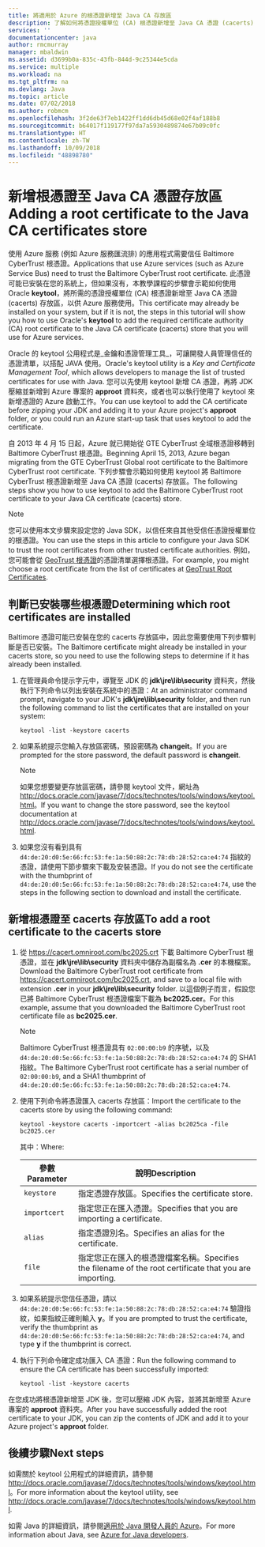 ```yaml
---
title: 將適用於 Azure 的根憑證新增至 Java CA 存放區
description: 了解如何將憑證授權單位 (CA) 根憑證新增至 Java CA 憑證 (cacerts) 存放區，以供 Microsoft Azure 使用。
services: ''
documentationcenter: java
author: rmcmurray
manager: mbaldwin
ms.assetid: d3699b0a-835c-43fb-844d-9c25344e5cda
ms.service: multiple
ms.workload: na
ms.tgt_pltfrm: na
ms.devlang: Java
ms.topic: article
ms.date: 07/02/2018
ms.author: robmcm
ms.openlocfilehash: 3f2de63f7eb1422ff1dd6db45d68e02f4af188b8
ms.sourcegitcommit: b64017f119177f97da7a5930489874e67b09c0fc
ms.translationtype: HT
ms.contentlocale: zh-TW
ms.lasthandoff: 10/09/2018
ms.locfileid: "48898780"
---
```

# <a name="adding-a-root-certificate-to-the-java-ca-certificates-store"></a><span data-ttu-id="6c8ab-103">新增根憑證至 Java CA 憑證存放區</span><span class="sxs-lookup"><span data-stu-id="6c8ab-103">Adding a root certificate to the Java CA certificates store</span></span>

<span data-ttu-id="6c8ab-104">使用 Azure 服務 (例如 Azure 服務匯流排) 的應用程式需要信任 Baltimore CyberTrust 根憑證。</span><span class="sxs-lookup"><span data-stu-id="6c8ab-104">Applications that use Azure services (such as Azure Service Bus) need to trust the Baltimore CyberTrust root certificate.</span></span> <span data-ttu-id="6c8ab-105">此憑證可能已安裝在您的系統上，但如果沒有，本教學課程的步驟會示範如何使用 Oracle **keytool**，將所需的憑證授權單位 (CA) 根憑證新增至 Java CA 憑證 (cacerts) 存放區，以供 Azure 服務使用。</span><span class="sxs-lookup"><span data-stu-id="6c8ab-105">This certificate may already be installed on your system, but if it is not, the steps in this tutorial will show you how to use Oracle's **keytool** to add the required certificate authority (CA) root certificate to the Java CA certificate (cacerts) store that you will use for Azure services.</span></span>

<span data-ttu-id="6c8ab-106">Oracle 的 keytool 公用程式是_金鑰和憑證管理工具_，可讓開發人員管理信任的憑證清單，以搭配 JAVA 使用。</span><span class="sxs-lookup"><span data-stu-id="6c8ab-106">Oracle's keytool utility is a _Key and Certificate Management Tool_, which allows developers to manage the list of trusted certificates for use with Java.</span></span> <span data-ttu-id="6c8ab-107">您可以先使用 keytool 新增 CA 憑證，再將 JDK 壓縮並新增到 Azure 專案的 **approot** 資料夾，或者也可以執行使用了 keytool 來新增憑證的 Azure 啟動工作。</span><span class="sxs-lookup"><span data-stu-id="6c8ab-107">You can use keytool to add the CA certificate before zipping your JDK and adding it to your Azure project's **approot** folder, or you could run an Azure start-up task that uses keytool to add the certificate.</span></span>

<span data-ttu-id="6c8ab-108">自 2013 年 4 月 15 日起，Azure 就已開始從 GTE CyberTrust 全域根憑證移轉到 Baltimore CyberTrust 根憑證。</span><span class="sxs-lookup"><span data-stu-id="6c8ab-108">Beginning April 15, 2013, Azure began migrating from the GTE CyberTrust Global root certificate to the Baltimore CyberTrust root certificate.</span></span> <span data-ttu-id="6c8ab-109">下列步驟會示範如何使用 keytool 將 Baltimore CyberTrust 根憑證新增至 Java CA 憑證 (cacerts) 存放區。</span><span class="sxs-lookup"><span data-stu-id="6c8ab-109">The following steps show you how to use keytool to add the Baltimore CyberTrust root certificate to your Java CA certificate (cacerts) store.</span></span>

> [!NOTE]
> 
> <span data-ttu-id="6c8ab-110">您可以使用本文步驟來設定您的 Java SDK，以信任來自其他受信任憑證授權單位的根憑證。</span><span class="sxs-lookup"><span data-stu-id="6c8ab-110">You can use the steps in this article to configure your Java SDK to trust the root certificates from other trusted certificate authorities.</span></span> <span data-ttu-id="6c8ab-111">例如，您可能會從 [GeoTrust 根憑證](http://www.geotrust.com/resources/root-certificates/)的憑證清單選擇根憑證。</span><span class="sxs-lookup"><span data-stu-id="6c8ab-111">For example, you might choose a root certificate from the list of certificates at [GeoTrust Root Certificates](http://www.geotrust.com/resources/root-certificates/).</span></span>
> 

## <a name="determining-which-root-certificates-are-installed"></a><span data-ttu-id="6c8ab-112">判斷已安裝哪些根憑證</span><span class="sxs-lookup"><span data-stu-id="6c8ab-112">Determining which root certificates are installed</span></span>

<span data-ttu-id="6c8ab-113">Baltimore 憑證可能已安裝在您的 cacerts 存放區中，因此您需要使用下列步驟判斷是否已安裝。</span><span class="sxs-lookup"><span data-stu-id="6c8ab-113">The Baltimore certificate might already be installed in your cacerts store, so you need to use the following steps to determine if it has already been installed.</span></span>

1. <span data-ttu-id="6c8ab-114">在管理員命令提示字元中，導覽至 JDK 的 **jdk\jre\lib\security** 資料夾，然後執行下列命令以列出安裝在系統中的憑證：</span><span class="sxs-lookup"><span data-stu-id="6c8ab-114">At an administrator command prompt, navigate to your JDK's **jdk\jre\lib\security** folder, and then run the following command to list the certificates that are installed on your system:</span></span>

   ```shell
   keytool -list -keystore cacerts
   ```

1. <span data-ttu-id="6c8ab-115">如果系統提示您輸入存放區密碼，預設密碼為 **changeit**。</span><span class="sxs-lookup"><span data-stu-id="6c8ab-115">If you are prompted for the store password, the default password is **changeit**.</span></span>

   > [!NOTE]
   > 
   > <span data-ttu-id="6c8ab-116">如果您想要變更存放區密碼，請參閱 keytool 文件，網址為 <http://docs.oracle.com/javase/7/docs/technotes/tools/windows/keytool.html>。</span><span class="sxs-lookup"><span data-stu-id="6c8ab-116">If you want to change the store password, see the keytool documentation at <http://docs.oracle.com/javase/7/docs/technotes/tools/windows/keytool.html>.</span></span>
   > 

1. <span data-ttu-id="6c8ab-117">如果您沒有看到具有 `d4:de:20:d0:5e:66:fc:53:fe:1a:50:88:2c:78:db:28:52:ca:e4:74` 指紋的憑證，請使用下節步驟來下載及安裝憑證。</span><span class="sxs-lookup"><span data-stu-id="6c8ab-117">If you do not see the certificate with the thumbprint of `d4:de:20:d0:5e:66:fc:53:fe:1a:50:88:2c:78:db:28:52:ca:e4:74`, use the steps in the following section to download and install the certificate.</span></span>

## <a name="to-add-a-root-certificate-to-the-cacerts-store"></a><span data-ttu-id="6c8ab-118">新增根憑證至 cacerts 存放區</span><span class="sxs-lookup"><span data-stu-id="6c8ab-118">To add a root certificate to the cacerts store</span></span>

1. <span data-ttu-id="6c8ab-119">從 <https://cacert.omniroot.com/bc2025.crt> 下載 Baltimore CyberTrust 根憑證，並在 **jdk\jre\lib\security** 資料夾中儲存為副檔名為 **.cer** 的本機檔案。</span><span class="sxs-lookup"><span data-stu-id="6c8ab-119">Download the Baltimore CyberTrust root certificate from <https://cacert.omniroot.com/bc2025.crt>, and save to a local file with extension **.cer** in your **jdk\jre\lib\security** folder.</span></span> <span data-ttu-id="6c8ab-120">以這個例子而言，假設您已將 Baltimore CyberTrust 根憑證檔案下載為 **bc2025.cer**。</span><span class="sxs-lookup"><span data-stu-id="6c8ab-120">For this example, assume that you downloaded the Baltimore CyberTrust root certificate file as **bc2025.cer**.</span></span>

   > [!NOTE]
   > 
   > <span data-ttu-id="6c8ab-121">Baltimore CyberTrust 根憑證具有 `02:00:00:b9` 的序號，以及 `d4:de:20:d0:5e:66:fc:53:fe:1a:50:88:2c:78:db:28:52:ca:e4:74` 的 SHA1 指紋。</span><span class="sxs-lookup"><span data-stu-id="6c8ab-121">The Baltimore CyberTrust root certificate has a serial number of `02:00:00:b9`, and a SHA1 thumbprint of `d4:de:20:d0:5e:66:fc:53:fe:1a:50:88:2c:78:db:28:52:ca:e4:74`.</span></span>
   > 

2. <span data-ttu-id="6c8ab-122">使用下列命令將憑證匯入 cacerts 存放區：</span><span class="sxs-lookup"><span data-stu-id="6c8ab-122">Import the certificate to the cacerts store by using the following command:</span></span>

   ```shell
   keytool -keystore cacerts -importcert -alias bc2025ca -file bc2025.cer
   ```
   <span data-ttu-id="6c8ab-123">其中：</span><span class="sxs-lookup"><span data-stu-id="6c8ab-123">Where:</span></span>

   |  <span data-ttu-id="6c8ab-124">參數</span><span class="sxs-lookup"><span data-stu-id="6c8ab-124">Parameter</span></span>   |                              <span data-ttu-id="6c8ab-125">說明</span><span class="sxs-lookup"><span data-stu-id="6c8ab-125">Description</span></span>                               |
   |--------------|------------------------------------------------------------------------|
   | `keystore`   | <span data-ttu-id="6c8ab-126">指定憑證存放區。</span><span class="sxs-lookup"><span data-stu-id="6c8ab-126">Specifies the certificate store.</span></span>                                       |
   | `importcert` | <span data-ttu-id="6c8ab-127">指定您正在匯入憑證。</span><span class="sxs-lookup"><span data-stu-id="6c8ab-127">Specifies that you are importing a certificate.</span></span>                        |
   | `alias`      | <span data-ttu-id="6c8ab-128">指定憑證別名。</span><span class="sxs-lookup"><span data-stu-id="6c8ab-128">Specifies an alias for the certificate.</span></span>                                |
   | `file`       | <span data-ttu-id="6c8ab-129">指定您正在匯入的根憑證檔案名稱。</span><span class="sxs-lookup"><span data-stu-id="6c8ab-129">Specifies the filename of the root certificate that you are importing.</span></span> |


3. <span data-ttu-id="6c8ab-130">如果系統提示您信任憑證，請以 `d4:de:20:d0:5e:66:fc:53:fe:1a:50:88:2c:78:db:28:52:ca:e4:74` 驗證指紋，如果指紋正確則輸入 **y**。</span><span class="sxs-lookup"><span data-stu-id="6c8ab-130">If you are prompted to trust the certificate, verify the thumbprint as `d4:de:20:d0:5e:66:fc:53:fe:1a:50:88:2c:78:db:28:52:ca:e4:74`, and type **y** if the thumbprint is correct.</span></span>

4. <span data-ttu-id="6c8ab-131">執行下列命令確定成功匯入 CA 憑證：</span><span class="sxs-lookup"><span data-stu-id="6c8ab-131">Run the following command to ensure the CA certificate has been successfully imported:</span></span>

   ```shell
   keytool -list -keystore cacerts
   ```

<span data-ttu-id="6c8ab-132">在您成功將根憑證新增至 JDK 後，您可以壓縮 JDK 內容，並將其新增至 Azure 專案的 **approot** 資料夾。</span><span class="sxs-lookup"><span data-stu-id="6c8ab-132">After you have successfully added the root certificate to your JDK, you can zip the contents of JDK and add it to your Azure project's **approot** folder.</span></span>

## <a name="next-steps"></a><span data-ttu-id="6c8ab-133">後續步驟</span><span class="sxs-lookup"><span data-stu-id="6c8ab-133">Next steps</span></span>

<span data-ttu-id="6c8ab-134">如需關於 keytool 公用程式的詳細資訊，請參閱 <http://docs.oracle.com/javase/7/docs/technotes/tools/windows/keytool.html>。</span><span class="sxs-lookup"><span data-stu-id="6c8ab-134">For more information about the keytool utility, see <http://docs.oracle.com/javase/7/docs/technotes/tools/windows/keytool.html>.</span></span>

<span data-ttu-id="6c8ab-135">如需 Java 的詳細資訊，請參閱[適用於 Java 開發人員的 Azure](/java/azure)。</span><span class="sxs-lookup"><span data-stu-id="6c8ab-135">For more information about Java, see [Azure for Java developers](/java/azure).</span></span>

<!-- For more information about the root certificates used by Azure, see [Azure Root Certificate Migration](http://blogs.msdn.com/b/windowsazure/archive/2013/03/15/windows-azure-root-certificate-migration.aspx). -->
